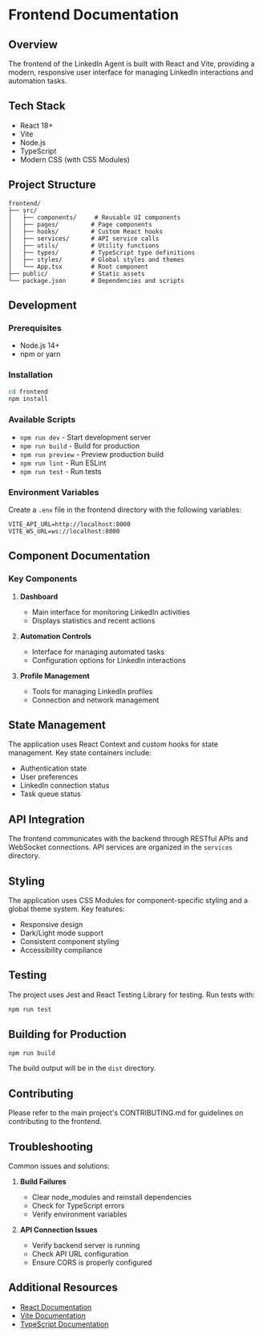 # Frontend Documentation

## Overview

The frontend of the LinkedIn Agent is built with React and Vite, providing a modern, responsive user interface for managing LinkedIn interactions and automation tasks.

## Tech Stack

- React 18+
- Vite
- Node.js
- TypeScript
- Modern CSS (with CSS Modules)

## Project Structure

```
frontend/
├── src/
│   ├── components/     # Reusable UI components
│   ├── pages/         # Page components
│   ├── hooks/         # Custom React hooks
│   ├── services/      # API service calls
│   ├── utils/         # Utility functions
│   ├── types/         # TypeScript type definitions
│   ├── styles/        # Global styles and themes
│   └── App.tsx        # Root component
├── public/            # Static assets
└── package.json       # Dependencies and scripts
```

## Development

### Prerequisites

- Node.js 14+
- npm or yarn

### Installation

```bash
cd frontend
npm install
```

### Available Scripts

- `npm run dev` - Start development server
- `npm run build` - Build for production
- `npm run preview` - Preview production build
- `npm run lint` - Run ESLint
- `npm run test` - Run tests

### Environment Variables

Create a `.env` file in the frontend directory with the following variables:

```
VITE_API_URL=http://localhost:8000
VITE_WS_URL=ws://localhost:8000
```

## Component Documentation

### Key Components

1. **Dashboard**
   - Main interface for monitoring LinkedIn activities
   - Displays statistics and recent actions

2. **Automation Controls**
   - Interface for managing automated tasks
   - Configuration options for LinkedIn interactions

3. **Profile Management**
   - Tools for managing LinkedIn profiles
   - Connection and network management

## State Management

The application uses React Context and custom hooks for state management. Key state containers include:

- Authentication state
- User preferences
- LinkedIn connection status
- Task queue status

## API Integration

The frontend communicates with the backend through RESTful APIs and WebSocket connections. API services are organized in the `services` directory.

## Styling

The application uses CSS Modules for component-specific styling and a global theme system. Key features:

- Responsive design
- Dark/Light mode support
- Consistent component styling
- Accessibility compliance

## Testing

The project uses Jest and React Testing Library for testing. Run tests with:

```bash
npm run test
```

## Building for Production

```bash
npm run build
```

The build output will be in the `dist` directory.

## Contributing

Please refer to the main project's CONTRIBUTING.md for guidelines on contributing to the frontend.

## Troubleshooting

Common issues and solutions:

1. **Build Failures**
   - Clear node_modules and reinstall dependencies
   - Check for TypeScript errors
   - Verify environment variables

2. **API Connection Issues**
   - Verify backend server is running
   - Check API URL configuration
   - Ensure CORS is properly configured

## Additional Resources

- [React Documentation](https://reactjs.org/docs/getting-started.html)
- [Vite Documentation](https://vitejs.dev/guide/)
- [TypeScript Documentation](https://www.typescriptlang.org/docs/) 